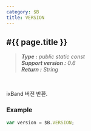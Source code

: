 ```yaml
---
category: $B
title: VERSION
---
```


#{{ page.title }}
---
> _**Type :** public static const_  
> _**Support version :** 0.6_  
> _**Return :** String_

<br/>
<p class="indent">
    ixBand 버전 반환.
</p>


### Example

```js
var version = $B.VERSION;
```